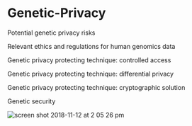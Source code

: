 # Genetic-Privacy
Potential genetic privacy risks

Relevant ethics and regulations for human genomics data

Genetic privacy protecting technique: controlled access

Genetic privacy protecting technique: differential privacy

Genetic privacy protecting technique: cryptographic solution

Genetic security

![screen shot 2018-11-12 at 2 05 26 pm](https://user-images.githubusercontent.com/22375433/48418740-11e72500-e724-11e8-8ac4-47366604e40c.png)
